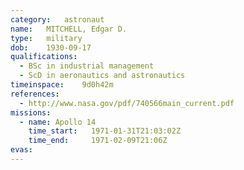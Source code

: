 ```yaml
---
category:	astronaut
name:	MITCHELL, Edgar D.
type:	military
dob:	1930-09-17
qualifications:
  - BSc in industrial management
  - ScD in aeronautics and astronautics
timeinspace:	9d0h42m
references:
  - http://www.nasa.gov/pdf/740566main_current.pdf
missions:
  - name: Apollo 14
    time_start:   1971-01-31T21:03:02Z
    time_end:     1971-02-09T21:06Z
evas:
---
```

